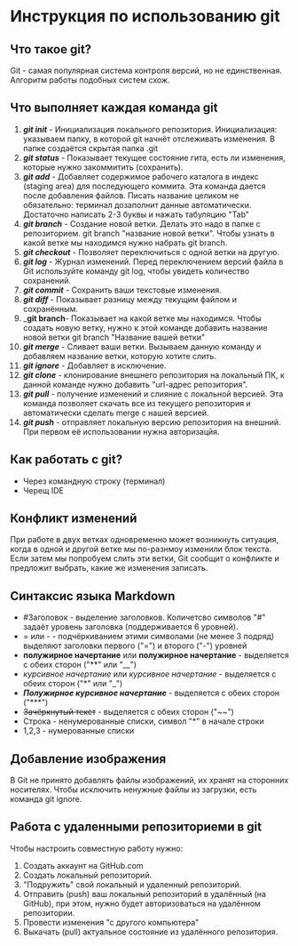 # Инструкция по использованию git

## **Что такое git?**
Git - самая популярная система контроля версий, но не единственная. Алгоритм работы подобных систем схож.

## **Что выполняет каждая команда git**
 1. _**git init**_ - Инициализация локального репозитория. Инициализация: указываем папку, в которой git начнёт отслеживать изменения. В папке создаётся скрытая папка .git
 2. _**git status**_ - Показывает текущее состояние гита, есть ли изменения, которые нужно закоммитить (сохранить).
 3. _**git add**_ - Добавляет содержимое рабочего каталога в индекс (staging area) для последующего коммита. Эта команда дается после добавления файлов. Писать название целиком не обязательно: терминал дозаполнит данные автоматически. Достаточно написать 2-3 буквы и нажать табуляцию "Tab"
 4. _**git branch**_ - Создание новой ветки. Делать это надо в папке с репозиторием. git branch "название новой ветки". Чтобы узнать в какой ветке мы находимся нужно набрать git branch.
 5. _**git checkout**_ - Позволяет переключиться с одной ветки на другую. 
 6. _**git log**_ - Журнал изменений. Перед переключением версий файла в Git используйте команду git log, чтобы увидеть количество сохранений.
 7. _**git commit**_ - Сохранить ваши текстовые изменения. 
 8. _**git diff**_ - Показывает разницу между текущим файлом и сохранённым.
 9. _**git branch**- Показывает на какой ветке мы находимся. Чтобы создать новую ветку, нужно к этой команде добавить название новой ветки git branch "Название вашей ветки"
 10. _**git merge**_ - Сливает ваши ветки. Вызываем данную команду и добавляем название ветки, которую хотите слить.
 11. _**git ignore**_ - Добавляет в исключение.
 12. _**git clone**_ - клонирование внешнего репозитория на локальный ПК, к данной команде нужно добавить "url-адрес репозитория".
 13. _**git pull**_ - получение изменений и слияние с локальной версией. Эта команда позволяет скачать все из текущего репозитория и автоматически сделать merge с нашей версией.
 14. _**git push**_ - отправляет локальную версию репозитория на внешний. При первом её использовании нужна авторизацйя.

## **Как работать с git?**
 * Через командную строку (терминал)
 * Черещ IDE

 ## **Конфликт изменений**
 При работе в двух ветках одновременно может возникнуть ситуация, когда в одной и другой ветке мы по-разнмоу изменили блок текста. Если затем мы попробуем слить эти ветки, Git сообщит о конфликте и предложит выбрать, какие же изменения записать.
 
 ## **Синтаксис языка Markdown**
 * #Заголовок - выделение заголовков. Количетсво символов "#" задаёт уровень заголовка (поддерживается 6 уровней).
 * = или - - подчёркиванием этими символами (не менее 3 подряд) выделяют заголовки первого ("=") и второго ("-") уровней
 * **полужирное начертание** или __полужирное начертание__ - выделяется с обеих сторон ("**" или "__")
 * *курсивное начертание* или _курсивное начертание_ - выделяется с обеих сторон ("*" или "_")
 * ***Полужирное курсивное начертание*** - выделяется с обеих сторон ("***")
 * ~~Зачёркнутый текст~~ - выделяется с обеих сторон ("~~")
 * Строка - ненумерованные списки, символ "*" в начале строки
 * 1,2,3 - нумерованные списки

 ## **Добавление изображения**
 В Git не принято добавлять файлы изображений, их хранят на сторонних носителях. Чтобы исключить ненужные файлы из загрузки, есть команда git ignore.

 ## **Работа с удаленными репозиториеми в git**
 Чтобы настроить совместную работу нужно:
  
  1. Создать аккаунт на GitHub.com
  2. Создать локальный репозиторий.
  3. "Подружить" свой локальный и удаленный репозиторий.
  4. Отправить (push) ваш локальный репозиторий в удалённый (на GitHub), при этом, нужно будет авторизоваться на удалённом репозитории.
  5. Провести изменения "с другого компьютера"
  6. Выкачать (pull) актуальное состояние из удалённого репозитория.